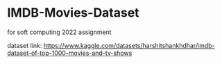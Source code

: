 # IMDB-Movies-Dataset
for soft computing 2022 assignment

dataset link: https://www.kaggle.com/datasets/harshitshankhdhar/imdb-dataset-of-top-1000-movies-and-tv-shows
